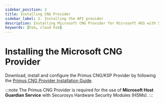 ```yaml
---
sidebar_position: 2
title: Installing CNG Provider
sidebar_label: 2. Installing the API provider
description: Installing Microsoft CNG Provider for Microsoft HGS with Securosys Hardware Security Modules (HSMs)
keywords: [hsm, cloud hsm]
---
```


# Installing the Microsoft CNG Provider

Download, install and configure the Primus CNG/KSP Provider by following the [Primus CNG Provider Installation Guide](../../mscng/overview).

:::note 
The Primus CNG Provider is required for the use of **Microsoft Host Guardian Service** with Securosys Hardware Security Modules (HSMs).
:::